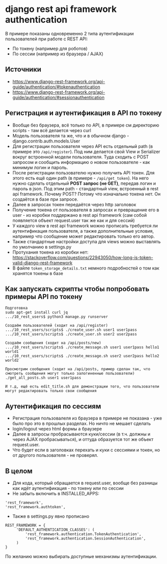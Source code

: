 # django rest api framework authentication

В примере показаны одновременно 2 типа аутентификации пользователей при работе с REST API:

* По токену (например для роботов)
* По сессии (например из браузера / AJAX) 

## Источники
* https://www.django-rest-framework.org/api-guide/authentication/#tokenauthentication
* https://www.django-rest-framework.org/api-guide/authentication/#sessionauthentication

## Регистрация и аутентификация в API по токену
* Вообще без браузера, всё только по API, в примере см директорию scripts - там всё делается через curl
* Модель пользователя та же, что и в обычном django - django.contrib.auth.models.User
* Для регистрации пользователя через API есть отдельный path (в примере это `/api/register`). Под ним делается свой View и Serializer вокруг встроенной модели пользователя. Туда сходить с POST запросом и сообщить информацию о новом пользователе - как минимум логин и пароль.
* После регистрации пользователю нужно получить API токен. Для этого есть ещё один path (в примере - `/api/get_token`). На него нужно сделать отдельный **POST запрос (не GET)**, передав логин и пароль в json. Под этим path - стандартный view, встроенный в rest api framework. Почему POST? Потому что изначально токена нет. Он создаётся в базе при запросе.
* Далее в запросах токен передаётся через http заголовок
* Получение токена от пользователя в запросах и превращение его в user - из коробки поддержано в rest api framework (сам собой появляется объект request.user так же как и для сессий)
* У каждого view в rest api framework можно прописать требуется ли аутентификация пользователя, а также дополнительные условия, например что сообщение может редактировать только его автор.
* Также стандартные настройки доступа для views можно выставлять по умолчанию в settings.py
* Протухания токена из коробки нет: https://stackoverflow.com/questions/22943050/how-long-is-token-valid-django-rest-framework
* В файле `token_storage_details.txt` немного подробностей о том как хранятся токены в базе

## Как запускать скрипты чтобы попробовать примеры API по токену
```
Подготовка
sudo apt-get install curl jq
.../10_rest_users$ python3 manage.py runserver

Создаём пользователей (ходит на /api/register)
.../10_rest_users/scripts$ ./create_user.sh user1 user1pass
.../10_rest_users/scripts$ ./create_user.sh user2 user2pass

Создаём сообщения (ходит на /api/posts/new)
.../10_rest_users/scripts$ ./create_message.sh user1 user1pass hello1 world1
.../10_rest_users/scripts$ ./create_message.sh user2 user2pass hello2 world2

Просмотрим сообщения (ходит на /api/posts, пример сделан так, что смотреть сообщения могут только залогиненные пользователи)
./get_all_posts.sh user1 user1pass

И т.д, ещё есть edit_title.sh для демонстрации того, что пользователи могут редактировать только свои сообщения
```


## Аутентификация по сессиям
* Регистрация пользовалеля из браузера в примере не показана - уже было про это в прошлых разделах. Но ничто не мешает сделать
* login/logout через html формы а браузере
* Далее в запросы пробрасываются куки/сессии (в т.ч. должны и через AJAX пробрасываться), и оттуда образуется тот же объект request.user.
* Что будет если в заголовках перехать и куки с сессиями и токен, но от другого пользователя - не проверял.

## В целом
* Для кода, который обращается в request.user, вообще без разницы как идёт аутентификация - по токену или по сессии
* Не забыть включить в INSTALLED_APPS:
```
'rest_framework',
'rest_framework.authtoken',
```

* Также в settings.py явно прописано
```
REST_FRAMEWORK = {
     'DEFAULT_AUTHENTICATION_CLASSES': (
         'rest_framework.authentication.TokenAuthentication',
         'rest_framework.authentication.SessionAuthentication',
     )
}
```
По желанию можно выбирать доступные механизмы аутентификации.